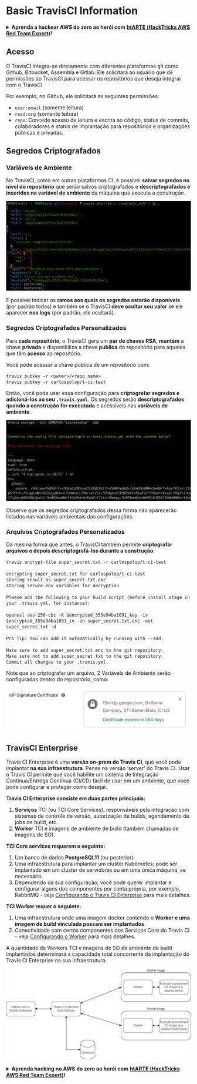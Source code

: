 # Basic TravisCI Information

<details>

<summary><strong>Aprenda a hackear AWS do zero ao herói com</strong> <a href="https://training.hacktricks.xyz/courses/arte"><strong>htARTE (HackTricks AWS Red Team Expert)</strong></a><strong>!</strong></summary>

Outras formas de apoiar o HackTricks:

* Se você quer ver sua **empresa anunciada no HackTricks** ou **baixar o HackTricks em PDF**, confira os [**PLANOS DE ASSINATURA**](https://github.com/sponsors/carlospolop)!
* Adquira o [**material oficial PEASS & HackTricks**](https://peass.creator-spring.com)
* Descubra [**A Família PEASS**](https://opensea.io/collection/the-peass-family), nossa coleção de [**NFTs**](https://opensea.io/collection/the-peass-family) exclusivos
* **Junte-se ao grupo** 💬 [**Discord**](https://discord.gg/hRep4RUj7f) ou ao grupo [**telegram**](https://t.me/peass) ou **siga-me** no **Twitter** 🐦 [**@carlospolopm**](https://twitter.com/carlospolopm)**.**
* **Compartilhe suas técnicas de hacking enviando PRs para os repositórios do** [**HackTricks**](https://github.com/carlospolop/hacktricks) e [**HackTricks Cloud**](https://github.com/carlospolop/hacktricks-cloud) no github.

</details>

## Acesso

O TravisCI integra-se diretamente com diferentes plataformas git como Github, Bitbucket, Assembla e Gitlab. Ele solicitará ao usuário que dê permissões ao TravisCI para acessar os repositórios que deseja integrar com o TravisCI.

Por exemplo, no Github, ele solicitará as seguintes permissões:

* `user:email` (somente leitura)
* `read:org` (somente leitura)
* `repo`: Concede acesso de leitura e escrita ao código, status de commits, colaboradores e status de implantação para repositórios e organizações públicas e privadas.

## Segredos Criptografados

### Variáveis de Ambiente

No TravisCI, como em outras plataformas CI, é possível **salvar segredos no nível do repositório** que serão salvos criptografados e **descriptografados e inseridos na variável de ambiente** da máquina que executa a construção.

![](<../../.gitbook/assets/image (44).png>)

É possível indicar os **ramos aos quais os segredos estarão disponíveis** (por padrão todos) e também se o TravisCI **deve ocultar seu valor** se ele aparecer **nos logs** (por padrão, ele ocultará).

### Segredos Criptografados Personalizados

Para **cada repositório**, o TravisCI gera um **par de chaves RSA**, **mantém** a chave **privada** e disponibiliza a chave **pública** do repositório para aqueles que têm **acesso** ao repositório.

Você pode acessar a chave pública de um repositório com:

```
travis pubkey -r <owner>/<repo_name>
travis pubkey -r carlospolop/t-ci-test
```

Então, você pode usar essa configuração para **criptografar segredos e adicioná-los ao seu `.travis.yaml`**. Os segredos serão **descriptografados quando a construção for executada** e acessíveis nas **variáveis de ambiente**.

![](<../../.gitbook/assets/image (2) (2) (1) (1).png>)

Observe que os segredos criptografados dessa forma não aparecerão listados nas variáveis ambientais das configurações.

### Arquivos Criptografados Personalizados

Da mesma forma que antes, o TravisCI também permite **criptografar arquivos e depois descriptografá-los durante a construção**:

```
travis encrypt-file super_secret.txt -r carlospolop/t-ci-test

encrypting super_secret.txt for carlospolop/t-ci-test
storing result as super_secret.txt.enc
storing secure env variables for decryption

Please add the following to your build script (before_install stage in your .travis.yml, for instance):

openssl aes-256-cbc -K $encrypted_355e94ba1091_key -iv $encrypted_355e94ba1091_iv -in super_secret.txt.enc -out super_secret.txt -d

Pro Tip: You can add it automatically by running with --add.

Make sure to add super_secret.txt.enc to the git repository.
Make sure not to add super_secret.txt to the git repository.
Commit all changes to your .travis.yml.
```

Note que ao criptografar um arquivo, 2 Variáveis de Ambiente serão configuradas dentro do repositório, como:

![](<../../.gitbook/assets/image (71).png>)

## TravisCI Enterprise

Travis CI Enterprise é uma **versão on-prem do Travis CI**, que você pode implantar **na sua infraestrutura**. Pense na versão ‘server’ do Travis CI. Usar o Travis CI permite que você habilite um sistema de Integração Contínua/Entrega Contínua (CI/CD) fácil de usar em um ambiente, que você pode configurar e proteger como desejar.

**Travis CI Enterprise consiste em duas partes principais:**

1. **Serviços** TCI (ou TCI Core Services), responsáveis pela integração com sistemas de controle de versão, autorização de builds, agendamento de jobs de build, etc.
2. **Worker** TCI e imagens de ambiente de build (também chamadas de imagens de SO).

**TCI Core services requerem o seguinte:**

1. Um banco de dados **PostgreSQL11** (ou posterior).
2. Uma infraestrutura para implantar um cluster Kubernetes; pode ser implantado em um cluster de servidores ou em uma única máquina, se necessário.
3. Dependendo da sua configuração, você pode querer implantar e configurar alguns dos componentes por conta própria, por exemplo, RabbitMQ - veja [Configurando o Travis CI Enterprise](https://docs.travis-ci.com/user/enterprise/tcie-3.x-setting-up-travis-ci-enterprise/) para mais detalhes.

**TCI Worker requer o seguinte:**

1. Uma infraestrutura onde uma imagem docker contendo o **Worker e uma imagem de build vinculada possam ser implantados**.
2. Conectividade com certos componentes dos Serviços Core do Travis CI - veja [Configurando o Worker](https://docs.travis-ci.com/user/enterprise/setting-up-worker/) para mais detalhes.

A quantidade de Workers TCI e imagens de SO de ambiente de build implantados determinará a capacidade total concorrente da implantação do Travis CI Enterprise na sua infraestrutura.

![](<../../.gitbook/assets/image (8) (1) (1) (1) (1) (1).png>)

<details>

<summary><strong>Aprenda hacking no AWS do zero ao herói com</strong> <a href="https://training.hacktricks.xyz/courses/arte"><strong>htARTE (HackTricks AWS Red Team Expert)</strong></a><strong>!</strong></summary>

Outras formas de apoiar o HackTricks:

* Se você quer ver sua **empresa anunciada no HackTricks** ou **baixar o HackTricks em PDF**, confira os [**PLANOS DE ASSINATURA**](https://github.com/sponsors/carlospolop)!
* Adquira o [**material oficial PEASS & HackTricks**](https://peass.creator-spring.com)
* Descubra [**A Família PEASS**](https://opensea.io/collection/the-peass-family), nossa coleção de [**NFTs**](https://opensea.io/collection/the-peass-family) exclusivos
* **Junte-se ao grupo** 💬 [**Discord**](https://discord.gg/hRep4RUj7f) ou ao grupo [**telegram**](https://t.me/peass) ou **siga-me** no **Twitter** 🐦 [**@carlospolopm**](https://twitter.com/carlospolopm)**.**
* **Compartilhe suas técnicas de hacking enviando PRs para os repositórios github** [**HackTricks**](https://github.com/carlospolop/hacktricks) e [**HackTricks Cloud**](https://github.com/carlospolop/hacktricks-cloud).

</details>
